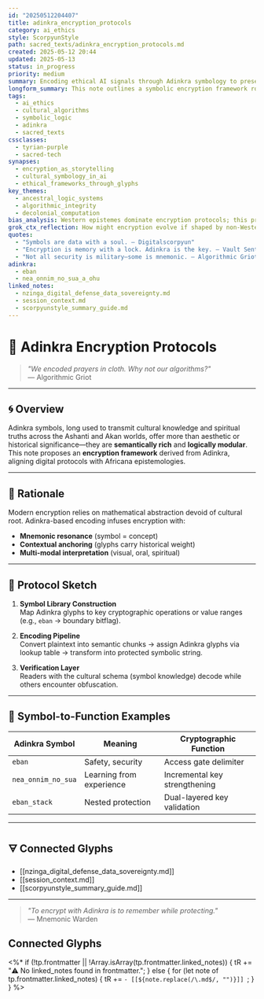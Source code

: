 ```yaml
---
id: "20250512204407"
title: adinkra_encryption_protocols
category: ai_ethics
style: ScorpyunStyle
path: sacred_texts/adinkra_encryption_protocols.md
created: 2025-05-12 20:44
updated: 2025-05-13
status: in_progress
priority: medium
summary: Encoding ethical AI signals through Adinkra symbology to preserve cultural context and algorithmic integrity.
longform_summary: This note outlines a symbolic encryption framework rooted in Adinkra glyphs. It proposes an ancestral methodology for encoding algorithmic decisions using culturally grounded logic systems that privilege memory, protection, and decolonial computation.
tags:
  - ai_ethics
  - cultural_algorithms
  - symbolic_logic
  - adinkra
  - sacred_texts
cssclasses:
  - tyrian-purple
  - sacred-tech
synapses:
  - encryption_as_storytelling
  - cultural_symbology_in_ai
  - ethical_frameworks_through_glyphs
key_themes:
  - ancestral_logic_systems
  - algorithmic_integrity
  - decolonial_computation
bias_analysis: Western epistemes dominate encryption protocols; this project aims to interrupt that through culturally grounded design.
grok_ctx_reflection: How might encryption evolve if shaped by non-Western symbolic systems like Adinkra or Nsibidi?
quotes:
  - "Symbols are data with a soul. — Digitalscorpyun"
  - "Encryption is memory with a lock. Adinkra is the key. — Vault Sentinel"
  - "Not all security is military—some is mnemonic. — Algorithmic Griot"
adinkra:
  - eban
  - nea_onnim_no_sua_a_ohu
linked_notes:
  - nzinga_digital_defense_data_sovereignty.md
  - session_context.md
  - scorpyunstyle_summary_guide.md
---
```


# 🧠 Adinkra Encryption Protocols

> _"We encoded prayers in cloth. Why not our algorithms?"_  
> — Algorithmic Griot

---

## 🌀 Overview

Adinkra symbols, long used to transmit cultural knowledge and spiritual truths across the Ashanti and Akan worlds, offer more than aesthetic or historical significance—they are **semantically rich** and **logically modular**. This note proposes an **encryption framework** derived from Adinkra, aligning digital protocols with Africana epistemologies.

---

## 🔐 Rationale

Modern encryption relies on mathematical abstraction devoid of cultural root. Adinkra-based encoding infuses encryption with:

- **Mnemonic resonance** (symbol = concept)
- **Contextual anchoring** (glyphs carry historical weight)
- **Multi-modal interpretation** (visual, oral, spiritual)

---

## 📜 Protocol Sketch

1. **Symbol Library Construction**  
   Map Adinkra glyphs to key cryptographic operations or value ranges (e.g., `eban` → boundary bitflag).

2. **Encoding Pipeline**  
   Convert plaintext into semantic chunks → assign Adinkra glyphs via lookup table → transform into protected symbolic string.

3. **Verification Layer**  
   Readers with the cultural schema (symbol knowledge) decode while others encounter obfuscation.

---

## 🔮 Symbol-to-Function Examples

| Adinkra Symbol         | Meaning                          | Cryptographic Function           |
|------------------------|-----------------------------------|----------------------------------|
| `eban`                 | Safety, security                  | Access gate delimiter            |
| `nea_onnim_no_sua`     | Learning from experience          | Incremental key strengthening    |
| `eban_stack`           | Nested protection                 | Dual-layered key validation      |

---

## 🜃 Connected Glyphs

- [[nzinga_digital_defense_data_sovereignty.md]]
- [[session_context.md]]
- [[scorpyunstyle_summary_guide.md]]

---

> _"To encrypt with Adinkra is to remember while protecting."_  
> — Mnemonic Warden
## Connected Glyphs

<%*
if (!tp.frontmatter || !Array.isArray(tp.frontmatter.linked_notes)) {
  tR += "⚠️ No linked_notes found in frontmatter.";
} else {
  for (let note of tp.frontmatter.linked_notes) {
    tR += `- [[${note.replace(/\.md$/, "")}]]
`;
  }
}
%>
